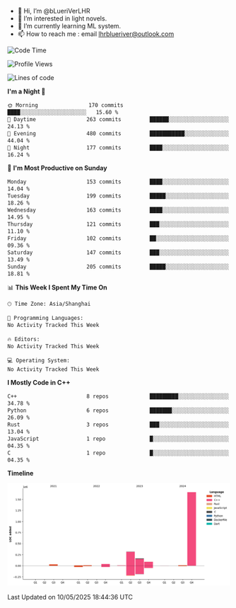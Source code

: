 - 👋 Hi, I’m @bLueriVerLHR
- 👀 I’m interested in light novels.
- 🌱 I’m currently learning ML system.
- 📫 How to reach me : email lhrblueriver@outlook.com

<!--START_SECTION:waka-->
![Code Time](http://img.shields.io/badge/Code%20Time-344%20hrs%2037%20mins-blue)

![Profile Views](http://img.shields.io/badge/Profile%20Views-0-blue)

![Lines of code](https://img.shields.io/badge/From%20Hello%20World%20I%27ve%20Written-2.3%20million%20lines%20of%20code-blue)

**I'm a Night 🦉** 

```text
🌞 Morning                170 commits         ████░░░░░░░░░░░░░░░░░░░░░   15.60 % 
🌆 Daytime                263 commits         ██████░░░░░░░░░░░░░░░░░░░   24.13 % 
🌃 Evening                480 commits         ███████████░░░░░░░░░░░░░░   44.04 % 
🌙 Night                  177 commits         ████░░░░░░░░░░░░░░░░░░░░░   16.24 % 
```
📅 **I'm Most Productive on Sunday** 

```text
Monday                   153 commits         ████░░░░░░░░░░░░░░░░░░░░░   14.04 % 
Tuesday                  199 commits         █████░░░░░░░░░░░░░░░░░░░░   18.26 % 
Wednesday                163 commits         ████░░░░░░░░░░░░░░░░░░░░░   14.95 % 
Thursday                 121 commits         ███░░░░░░░░░░░░░░░░░░░░░░   11.10 % 
Friday                   102 commits         ██░░░░░░░░░░░░░░░░░░░░░░░   09.36 % 
Saturday                 147 commits         ███░░░░░░░░░░░░░░░░░░░░░░   13.49 % 
Sunday                   205 commits         █████░░░░░░░░░░░░░░░░░░░░   18.81 % 
```


📊 **This Week I Spent My Time On** 

```text
🕑︎ Time Zone: Asia/Shanghai

💬 Programming Languages: 
No Activity Tracked This Week

🔥 Editors: 
No Activity Tracked This Week

💻 Operating System: 
No Activity Tracked This Week
```

**I Mostly Code in C++** 

```text
C++                      8 repos             █████████░░░░░░░░░░░░░░░░   34.78 % 
Python                   6 repos             ███████░░░░░░░░░░░░░░░░░░   26.09 % 
Rust                     3 repos             ███░░░░░░░░░░░░░░░░░░░░░░   13.04 % 
JavaScript               1 repo              █░░░░░░░░░░░░░░░░░░░░░░░░   04.35 % 
C                        1 repo              █░░░░░░░░░░░░░░░░░░░░░░░░   04.35 % 
```



**Timeline**

![Lines of Code chart](https://raw.githubusercontent.com/bLueriVerLHR/bLueriVerLHR/main/assets/bar_graph.png)


 Last Updated on 10/05/2025 18:44:36 UTC
<!--END_SECTION:waka-->
